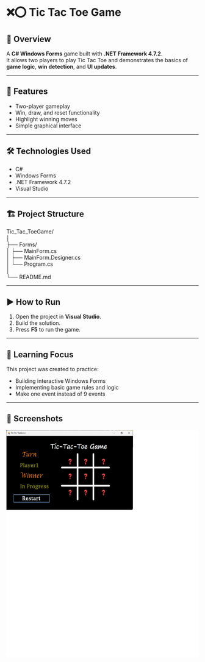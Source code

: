 # ❌⭕ Tic Tac Toe Game

## 📘 Overview
A **C# Windows Forms** game built with **.NET Framework 4.7.2**.  
It allows two players to play Tic Tac Toe and demonstrates the basics of **game logic**, **win detection**, and **UI updates**.

---

## 🧩 Features
- Two-player gameplay  
- Win, draw, and reset functionality  
- Highlight winning moves  
- Simple graphical interface  

---

## 🛠️ Technologies Used
- C#  
- Windows Forms  
- .NET Framework 4.7.2  
- Visual Studio  

---

## 🏗️ Project Structure

Tic_Tac_ToeGame/  
│   
├── Forms/  
│ ├── MainForm.cs   
│ ├── MainForm.Designer.cs  
│ └── Program.cs   
│   
└── README.md   


---

## ▶️ How to Run
1. Open the project in **Visual Studio**.  
2. Build the solution.  
3. Press **F5** to run the game.  

---

## 🧠 Learning Focus
This project was created to practice:
- Building interactive Windows Forms  
- Implementing basic game rules and logic  
- Make one event instead of 9 events 

---

## 📸 Screenshots 
![Tic Tac Toe Screenshot](https://github.com/NedaAssem/TicTacToeGame/blob/0d772522b47fe9ef604c4d5a61103fc90e48efe2/Image.png)
